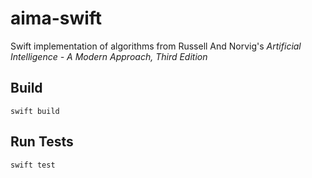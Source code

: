 # aima-swift
Swift implementation of algorithms from Russell And Norvig's _Artificial Intelligence - A Modern Approach, Third Edition_

## Build

`swift build`

## Run Tests

`swift test`
